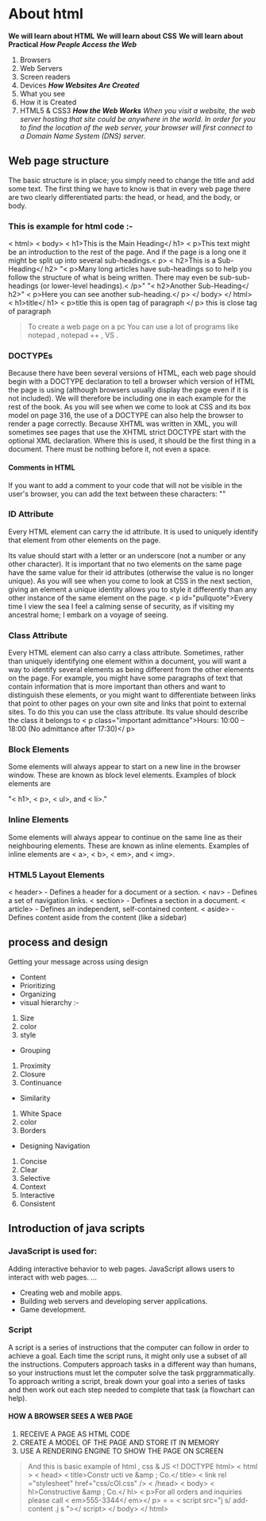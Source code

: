 # About html 
**We will learn about HTML** 
**We will learn about CSS**
**We will learn about Practical** 
***How People Access the Web***
1. Browsers
2. Web Servers
3. Screen readers
4. Devices
***How Websites Are Created***
1. What you see
1. How it is Created
1. HTML5 & CSS3
***How the Web Works***
*When you visit a website, the web server hosting that site could be anywhere in the world. In order for you to find the location of the web server, your browser will first connect to a Domain Name System (DNS) server.*
## Web page structure
The basic structure is in place; you simply need to change the title and add some text. The first thing we have to know is that in every web page there are two clearly differentiated parts: the head, or head, and the body, or body.
### This is example for html code :-
< html>
< body>
 < h1>This is the Main Heading</ h1>
 < p>This text might be an introduction to the rest of
 the page. And if the page is a long one it might
 be split up into several sub-headings.< p>
 < h2>This is a Sub-Heading</ h2>
 "< p>Many long articles have sub-headings so to help
 you follow the structure of what is being written.
 There may even be sub-sub-headings (or lower-level
 headings).< /p>"
 "< h2>Another Sub-Heading</ h2>"
 < p>Here you can see another sub-heading.</ p>
</ body>
</ html>
< h1>title</ h1>
< p>title             this is open tag of paragraph 
</ p>                   this is close tag of paragraph 


> To create a web page on a pc You can use a lot of programs like notepad , notepad ++ , VS .


### DOCTYPEs

Because there have been several versions of HTML, each web page should begin with a DOCTYPE declaration to tell a browser which version of HTML the page is using (although browsers usually display the page even if it is not included). We will therefore be including one in each example for the rest of the book. As you will see when we come to look at CSS and its box model on page 316, the use of a DOCTYPE can also help the browser to render a page correctly. Because XHTML was written in XML, you will sometimes see pages that use the XHTML strict DOCTYPE start with the optional XML declaration. Where this is used, it should be the first thing in a document. There must be nothing before it, not even a space.

#### Comments in HTML

If you want to add a comment
to your code that will not be
visible in the user's browser, you
can add the text between these
characters:
"<!-- comment goes here -->"

### ID Attribute

Every HTML element can carry the id attribute. It is used to uniquely identify that element from other elements on the page.

Its value should start with a letter or an underscore (not a number or any other character).
It is important that no two elements on the same page have the same value for their id attributes (otherwise the value is no longer unique).
As you will see when you come to look at CSS in the next section, giving an element a unique identity allows you to style it differently than any other instance of the same element on the page.
< p id="pullquote">Every time I view the sea I feel
 a calming sense of security, as if visiting my
 ancestral home; I embark on a voyage of seeing.
</p>

### Class Attribute

Every HTML element can also carry a class attribute. Sometimes, rather than uniquely identifying one element within a document, you will want a way to identify several elements as being different from the other elements on the page. For example, you might have some paragraphs of text that contain information that is more important than others and want to distinguish these elements, or you might want to differentiate between links that point to other pages on your own site and links that point to external sites. To do this you can use the class attribute. Its value should describe the class it belongs to
< p class="important admittance">Hours: 10:00 – 18:00
 (No admittance after 17:30)</ p>

### Block Elements

Some elements will always appear to start on a new line in the browser window. These are known as block level elements.
Examples of block elements are

"< h1>, < p>, < ul>, and < li>."

### Inline Elements

Some elements will always appear to continue on the same line as their neighbouring elements. These are known as inline elements.
Examples of inline elements are
< a>, < b>, < em>, and < img>.

### HTML5 Layout Elements
< header> - Defines a header for a document or a section.
< nav> - Defines a set of navigation links.
< section> - Defines a section in a document.
< article> - Defines an independent, self-contained content.
< aside> - Defines content aside from the content (like a sidebar)

 ## process and design
Getting your message across using design
* Content 
* Prioritizing 
* Organizing 
* visual hierarchy :- 
1. Size
2. color
3. style 
* Grouping
1. Proximity
2. Closure
3. Continuance
* Similarity
1. White Space
2. color
3. Borders
* Designing Navigation
1. Concise
2. Clear
3. Selective
4. Context
5. Interactive
6. Consistent
## Introduction of java scripts 
### JavaScript is used for:
Adding interactive behavior to web pages. JavaScript allows users to interact with web pages. ...
* Creating web and mobile apps.
* Building web servers and developing server applications.
* Game development.
### Script 
A script is a series of instructions that the computer can follow in order to achieve a goal.
Each time the script runs, it might only use a subset of all the instructions.
Computers approach tasks in a different way than humans, so your instructions must let the computer solve the task prggrammatically.
To approach writing a script, break down your goal into a series of tasks and then work out each step needed
to complete that task (a flowchart can help).

#### HOW A BROWSER SEES A WEB PAGE
1. RECEIVE A PAGE AS HTML CODE
2. CREATE A MODEL OF THE PAGE AND STORE IT IN MEMORY
3. USE A RENDERING ENGINE TO SHOW THE PAGE ON SCREEN
> And this is basic example of html , css & JS
<! DOCTYPE html>
< html >
< head>
< title>Constr ucti ve &amp ; Co.</ title>
< link rel ="stylesheet" href="css/cOl.css" />
< /head>
< body>
< hl>Constructive &amp ; Co.</ hl>
< p>For all orders and inquiries please call < em>555-3344</ em></ p>
= = < script src="j s/ add-content .j s "></ script>
</ body>
</ html>
